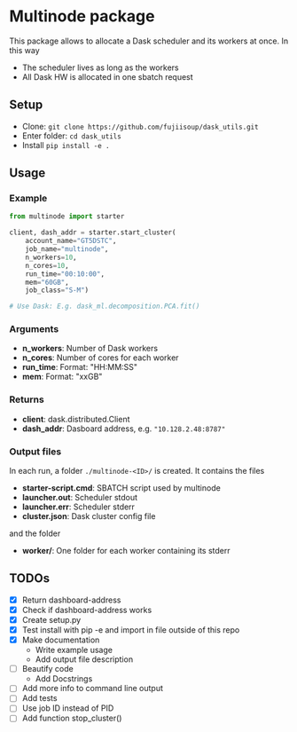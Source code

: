 # Multinode package

This package allows to allocate a Dask scheduler and its workers at once.
In this way
- The scheduler lives as long as the workers
- All Dask HW is allocated in one sbatch request


## Setup
- Clone: ```git clone https://github.com/fujiisoup/dask_utils.git```
- Enter folder: ```cd dask_utils```
- Install ```pip install -e .```

## Usage

### Example
```python
from multinode import starter

client, dash_addr = starter.start_cluster(
    account_name="GT5DSTC",
    job_name="multinode",
    n_workers=10,
    n_cores=10,
    run_time="00:10:00",
    mem="60GB",
    job_class="S-M")

# Use Dask: E.g. dask_ml.decomposition.PCA.fit()
```

### Arguments
- **n_workers**: Number of Dask workers
- **n_cores**: Number of cores for each worker
- **run_time**: Format: "HH:MM:SS"
- **mem**: Format: "xxGB"

### Returns
- **client**: dask.distributed.Client
- **dash_addr**: Dasboard address, e.g. ```"10.128.2.48:8787"```

### Output files
In each run, a folder ```./multinode-<ID>/``` is created. It contains the files
- **starter-script.cmd**: SBATCH script used by multinode
- **launcher.out**: Scheduler stdout
- **launcher.err**: Scheduler stderr
- **cluster.json**: Dask cluster config file

and the folder
- **worker/**: One folder for each worker containing its stderr

## TODOs
- [x] Return dashboard-address
- [x] Check if dashboard-address works
- [x] Create setup.py
- [x] Test install with pip -e and import in file outside of this repo
- [x] Make documentation
  - Write example usage
  - Add output file description
- [ ] Beautify code
  - Add Docstrings
- [ ] Add more info to command line output
- [ ] Add tests
- [ ] Use job ID instead of PID
- [ ] Add function stop_cluster()
